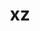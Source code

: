 ---
title: "xz"
layout: cache
categories: [package, develop-2023-10-08]
meta: {"versions": ["5.4.1"], "compilers": ["apple-clang@=14.0.0", "cce@=15.0.1", "gcc@=11.1.0", "gcc@=11.3.0", "gcc@=11.4.0", "gcc@=12.1.0", "gcc@=7.3.1", "gcc@=7.5.0", "gcc@=9.4.0", "oneapi@=2023.2.1"], "oss": ["amzn2", "rhel8", "ubuntu18.04", "ubuntu20.04", "ubuntu22.04", "ventura"], "platforms": ["darwin", "linux"], "targets": ["aarch64", "neoverse_n1", "ppc64le", "x86_64_v3", "zen4"], "stacks": ["aws-isc", "aws-isc-aarch64", "build_systems", "data-vis-sdk", "e4s", "e4s-arm", "e4s-cray-rhel", "e4s-oneapi", "e4s-power", "e4s-rocm-external", "gpu-tests", "ml-darwin-aarch64-mps", "ml-linux-x86_64-cpu", "ml-linux-x86_64-cuda", "ml-linux-x86_64-rocm", "radiuss", "radiuss-aws", "radiuss-aws-aarch64", "root", "tutorial"], "num_specs": 17, "num_specs_by_stack": {"ml-darwin-aarch64-mps": 1, "root": 17, "radiuss-aws-aarch64": 2, "aws-isc-aarch64": 2, "aws-isc": 1, "radiuss-aws": 1, "e4s-cray-rhel": 1, "radiuss": 1, "build_systems": 1, "e4s-arm": 1, "e4s-power": 1, "data-vis-sdk": 1, "gpu-tests": 1, "e4s": 1, "e4s-rocm-external": 1, "e4s-oneapi": 1, "ml-linux-x86_64-cuda": 1, "tutorial": 2, "ml-linux-x86_64-rocm": 1, "ml-linux-x86_64-cpu": 1}}
spec_details: [{"hash": "wq6knt3mpz4yvygzezkaqg2m5facsqce", "compiler": "apple-clang@=14.0.0", "versions": ["5.4.1"], "os": "ventura", "platform": "darwin", "target": "aarch64", "variants": ["build_system=autotools", "libs=shared,static", "~pic"], "stacks": ["ml-darwin-aarch64-mps", "root"], "size": "-", "tarball": "https://binaries.spack.io/releases/develop-2023-10-08/build_cache/darwin-ventura-aarch64/apple-clang-14.0.0/xz-5.4.1/darwin-ventura-aarch64-apple-clang-14.0.0-xz-5.4.1-wq6knt3mpz4yvygzezkaqg2m5facsqce.spack"}, {"hash": "36vxyvcehsf4nf7pdmxp3jsh3ycgbh3e", "compiler": "gcc@=7.3.1", "versions": ["5.4.1"], "os": "amzn2", "platform": "linux", "target": "aarch64", "variants": ["build_system=autotools", "libs=shared,static", "~pic"], "stacks": ["radiuss-aws-aarch64", "root"], "size": "-", "tarball": "https://binaries.spack.io/releases/develop-2023-10-08/build_cache/linux-amzn2-aarch64/gcc-7.3.1/xz-5.4.1/linux-amzn2-aarch64-gcc-7.3.1-xz-5.4.1-36vxyvcehsf4nf7pdmxp3jsh3ycgbh3e.spack"}, {"hash": "4kamyamnosf2yo5agfrdvz45zlbintj5", "compiler": "gcc@=7.3.1", "versions": ["5.4.1"], "os": "amzn2", "platform": "linux", "target": "aarch64", "variants": ["build_system=autotools", "libs=shared,static", "+pic"], "stacks": ["root", "aws-isc-aarch64"], "size": "-", "tarball": "https://binaries.spack.io/releases/develop-2023-10-08/build_cache/linux-amzn2-aarch64/gcc-7.3.1/xz-5.4.1/linux-amzn2-aarch64-gcc-7.3.1-xz-5.4.1-4kamyamnosf2yo5agfrdvz45zlbintj5.spack"}, {"hash": "3uiq55aoqcd33hdpwtwud2s64i6ktqgg", "compiler": "gcc@=7.3.1", "versions": ["5.4.1"], "os": "amzn2", "platform": "linux", "target": "neoverse_n1", "variants": ["build_system=autotools", "libs=shared,static", "~pic"], "stacks": ["radiuss-aws-aarch64", "root"], "size": "-", "tarball": "https://binaries.spack.io/releases/develop-2023-10-08/build_cache/linux-amzn2-neoverse_n1/gcc-7.3.1/xz-5.4.1/linux-amzn2-neoverse_n1-gcc-7.3.1-xz-5.4.1-3uiq55aoqcd33hdpwtwud2s64i6ktqgg.spack"}, {"hash": "sudhvtqvjk3egnuexfrguclgcok5z2m2", "compiler": "gcc@=7.3.1", "versions": ["5.4.1"], "os": "amzn2", "platform": "linux", "target": "neoverse_n1", "variants": ["build_system=autotools", "libs=shared,static", "+pic"], "stacks": ["root", "aws-isc-aarch64"], "size": "-", "tarball": "https://binaries.spack.io/releases/develop-2023-10-08/build_cache/linux-amzn2-neoverse_n1/gcc-7.3.1/xz-5.4.1/linux-amzn2-neoverse_n1-gcc-7.3.1-xz-5.4.1-sudhvtqvjk3egnuexfrguclgcok5z2m2.spack"}, {"hash": "hxczfeno5leyc67dhctl7aarcc5ffcfj", "compiler": "gcc@=7.3.1", "versions": ["5.4.1"], "os": "amzn2", "platform": "linux", "target": "x86_64_v3", "variants": ["build_system=autotools", "libs=shared,static", "+pic"], "stacks": ["root", "aws-isc"], "size": "-", "tarball": "https://binaries.spack.io/releases/develop-2023-10-08/build_cache/linux-amzn2-x86_64_v3/gcc-7.3.1/xz-5.4.1/linux-amzn2-x86_64_v3-gcc-7.3.1-xz-5.4.1-hxczfeno5leyc67dhctl7aarcc5ffcfj.spack"}, {"hash": "2woqo3dd56y5gxzgfymodiokfzv7wdng", "compiler": "gcc@=7.3.1", "versions": ["5.4.1"], "os": "amzn2", "platform": "linux", "target": "x86_64_v3", "variants": ["build_system=autotools", "libs=shared,static", "~pic"], "stacks": ["radiuss-aws", "root"], "size": "-", "tarball": "https://binaries.spack.io/releases/develop-2023-10-08/build_cache/linux-amzn2-x86_64_v3/gcc-7.3.1/xz-5.4.1/linux-amzn2-x86_64_v3-gcc-7.3.1-xz-5.4.1-2woqo3dd56y5gxzgfymodiokfzv7wdng.spack"}, {"hash": "kslk4gdyrfoveuh2f476jx57cc5dpsm4", "compiler": "cce@=15.0.1", "versions": ["5.4.1"], "os": "rhel8", "platform": "linux", "target": "zen4", "variants": ["build_system=autotools", "libs=shared,static", "+pic"], "stacks": ["root", "e4s-cray-rhel"], "size": "-", "tarball": "https://binaries.spack.io/releases/develop-2023-10-08/build_cache/linux-rhel8-zen4/cce-15.0.1/xz-5.4.1/linux-rhel8-zen4-cce-15.0.1-xz-5.4.1-kslk4gdyrfoveuh2f476jx57cc5dpsm4.spack"}, {"hash": "usnpq3nb7kb7mpgwqufi77aveixuavth", "compiler": "gcc@=7.5.0", "versions": ["5.4.1"], "os": "ubuntu18.04", "platform": "linux", "target": "x86_64_v3", "variants": ["build_system=autotools", "libs=shared,static", "~pic"], "stacks": ["root", "radiuss", "build_systems"], "size": "-", "tarball": "https://binaries.spack.io/releases/develop-2023-10-08/build_cache/linux-ubuntu18.04-x86_64_v3/gcc-7.5.0/xz-5.4.1/linux-ubuntu18.04-x86_64_v3-gcc-7.5.0-xz-5.4.1-usnpq3nb7kb7mpgwqufi77aveixuavth.spack"}, {"hash": "nk4xugt7tdxeq2s2l2sf7g5j2aue6soe", "compiler": "gcc@=11.4.0", "versions": ["5.4.1"], "os": "ubuntu20.04", "platform": "linux", "target": "aarch64", "variants": ["build_system=autotools", "libs=shared,static", "+pic"], "stacks": ["e4s-arm", "root"], "size": "-", "tarball": "https://binaries.spack.io/releases/develop-2023-10-08/build_cache/linux-ubuntu20.04-aarch64/gcc-11.4.0/xz-5.4.1/linux-ubuntu20.04-aarch64-gcc-11.4.0-xz-5.4.1-nk4xugt7tdxeq2s2l2sf7g5j2aue6soe.spack"}, {"hash": "6vpfz6jdp2uqowegnkuyqyl2ekxxwg5e", "compiler": "gcc@=9.4.0", "versions": ["5.4.1"], "os": "ubuntu20.04", "platform": "linux", "target": "ppc64le", "variants": ["build_system=autotools", "libs=shared,static", "+pic"], "stacks": ["root", "e4s-power"], "size": "-", "tarball": "https://binaries.spack.io/releases/develop-2023-10-08/build_cache/linux-ubuntu20.04-ppc64le/gcc-9.4.0/xz-5.4.1/linux-ubuntu20.04-ppc64le-gcc-9.4.0-xz-5.4.1-6vpfz6jdp2uqowegnkuyqyl2ekxxwg5e.spack"}, {"hash": "3frynddaezbzfs5b6osdaqmkhawncsyn", "compiler": "gcc@=11.1.0", "versions": ["5.4.1"], "os": "ubuntu20.04", "platform": "linux", "target": "x86_64_v3", "variants": ["build_system=autotools", "libs=shared,static", "~pic"], "stacks": ["root", "data-vis-sdk"], "size": "-", "tarball": "https://binaries.spack.io/releases/develop-2023-10-08/build_cache/linux-ubuntu20.04-x86_64_v3/gcc-11.1.0/xz-5.4.1/linux-ubuntu20.04-x86_64_v3-gcc-11.1.0-xz-5.4.1-3frynddaezbzfs5b6osdaqmkhawncsyn.spack"}, {"hash": "kan3yz7mflbjba5gq7lhiucubkosrgrx", "compiler": "gcc@=11.1.0", "versions": ["5.4.1"], "os": "ubuntu20.04", "platform": "linux", "target": "x86_64_v3", "variants": ["build_system=autotools", "libs=shared,static", "+pic"], "stacks": ["gpu-tests", "root"], "size": "-", "tarball": "https://binaries.spack.io/releases/develop-2023-10-08/build_cache/linux-ubuntu20.04-x86_64_v3/gcc-11.1.0/xz-5.4.1/linux-ubuntu20.04-x86_64_v3-gcc-11.1.0-xz-5.4.1-kan3yz7mflbjba5gq7lhiucubkosrgrx.spack"}, {"hash": "gbz3mcqtiuqvp4tieckmafknz5w57zh6", "compiler": "gcc@=11.4.0", "versions": ["5.4.1"], "os": "ubuntu20.04", "platform": "linux", "target": "x86_64_v3", "variants": ["build_system=autotools", "libs=shared,static", "+pic"], "stacks": ["e4s", "e4s-rocm-external", "root"], "size": "-", "tarball": "https://binaries.spack.io/releases/develop-2023-10-08/build_cache/linux-ubuntu20.04-x86_64_v3/gcc-11.4.0/xz-5.4.1/linux-ubuntu20.04-x86_64_v3-gcc-11.4.0-xz-5.4.1-gbz3mcqtiuqvp4tieckmafknz5w57zh6.spack"}, {"hash": "7trvjacgyfwh7wmrhjci7dvha2fbefvp", "compiler": "oneapi@=2023.2.1", "versions": ["5.4.1"], "os": "ubuntu20.04", "platform": "linux", "target": "x86_64_v3", "variants": ["build_system=autotools", "libs=shared,static", "+pic"], "stacks": ["root", "e4s-oneapi"], "size": "-", "tarball": "https://binaries.spack.io/releases/develop-2023-10-08/build_cache/linux-ubuntu20.04-x86_64_v3/oneapi-2023.2.1/xz-5.4.1/linux-ubuntu20.04-x86_64_v3-oneapi-2023.2.1-xz-5.4.1-7trvjacgyfwh7wmrhjci7dvha2fbefvp.spack"}, {"hash": "h2ka53rt7uqxdhspj2ix2qmrd43ipng3", "compiler": "gcc@=11.3.0", "versions": ["5.4.1"], "os": "ubuntu22.04", "platform": "linux", "target": "x86_64_v3", "variants": ["build_system=autotools", "libs=shared,static", "~pic"], "stacks": ["ml-linux-x86_64-cuda", "root", "tutorial", "ml-linux-x86_64-rocm", "ml-linux-x86_64-cpu"], "size": "-", "tarball": "https://binaries.spack.io/releases/develop-2023-10-08/build_cache/linux-ubuntu22.04-x86_64_v3/gcc-11.3.0/xz-5.4.1/linux-ubuntu22.04-x86_64_v3-gcc-11.3.0-xz-5.4.1-h2ka53rt7uqxdhspj2ix2qmrd43ipng3.spack"}, {"hash": "u3yemjyojbirtky6dzncppxu4kpn27sr", "compiler": "gcc@=12.1.0", "versions": ["5.4.1"], "os": "ubuntu22.04", "platform": "linux", "target": "x86_64_v3", "variants": ["build_system=autotools", "libs=shared,static", "~pic"], "stacks": ["root", "tutorial"], "size": "-", "tarball": "https://binaries.spack.io/releases/develop-2023-10-08/build_cache/linux-ubuntu22.04-x86_64_v3/gcc-12.1.0/xz-5.4.1/linux-ubuntu22.04-x86_64_v3-gcc-12.1.0-xz-5.4.1-u3yemjyojbirtky6dzncppxu4kpn27sr.spack"}]
---